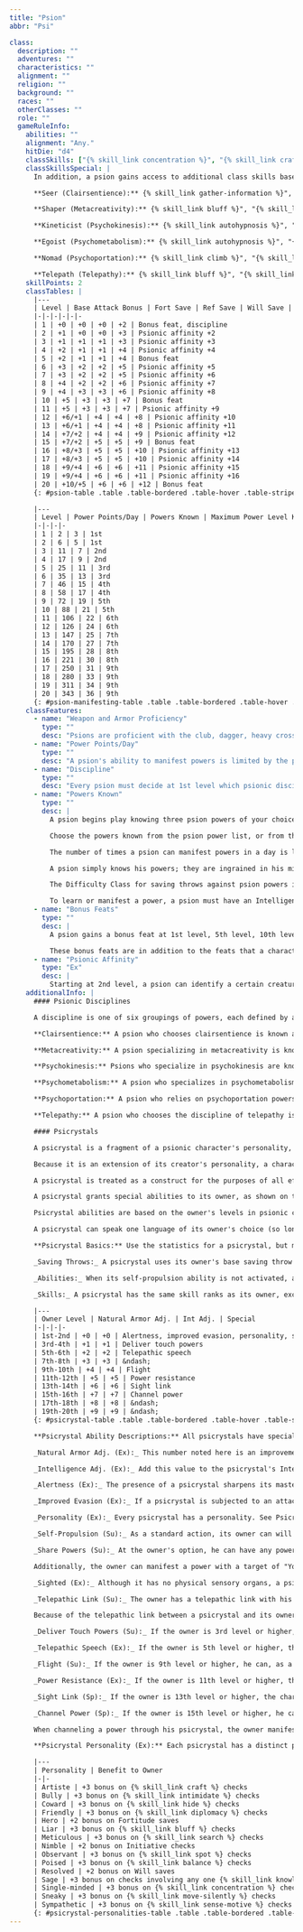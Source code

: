 ```yaml
---
title: "Psion"
abbr: "Psi"

class:
  description: ""
  adventures: ""
  characteristics: ""
  alignment: ""
  religion: ""
  background: ""
  races: ""
  otherClasses: ""
  role: ""
  gameRuleInfo:
    abilities: ""
    alignment: "Any."
    hitDie: "d4"
    classSkills: ["{% skill_link concentration %}", "{% skill_link craft %}", "{% skill_link knowledge 'Knowledge (Any)' %}", "{% skill_link profession %}", "{% skill_link psicraft %}"]
    classSkillsSpecial: |
      In addition, a psion gains access to additional class skills based on his discipline:

      **Seer (Clairsentience):** {% skill_link gather-information %}", "{% skill_link listen %}, and {% skill_link spot %}.

      **Shaper (Metacreativity):** {% skill_link bluff %}", "{% skill_link disguise %}, and {% skill_link use-psionic-device %}.

      **Kineticist (Psychokinesis):** {% skill_link autohypnosis %}", "{% skill_link disable-device %}, and {% skill_link intimidate %}.

      **Egoist (Psychometabolism):** {% skill_link autohypnosis %}", "{% skill_link balance %} and {% skill_link heal %}.

      **Nomad (Psychoportation):** {% skill_link climb %}", "{% skill_link jump %}", "{% skill_link ride %}", "{% skill_link survival %}, and {% skill_link swim %}.

      **Telepath (Telepathy):** {% skill_link bluff %}", "{% skill_link diplomacy %}", "{% skill_link gather-information %}, and {% skill_link sense-motive %}.
    skillPoints: 2
    classTables: |
      |---
      | Level | Base Attack Bonus | Fort Save | Ref Save | Will Save | Special
      |-|-|-|-|-|-
      | 1 | +0 | +0 | +0 | +2 | Bonus feat, discipline
      | 2 | +1 | +0 | +0 | +3 | Psionic affinity +2
      | 3 | +1 | +1 | +1 | +3 | Psionic affinity +3
      | 4 | +2 | +1 | +1 | +4 | Psionic affinity +4
      | 5 | +2 | +1 | +1 | +4 | Bonus feat
      | 6 | +3 | +2 | +2 | +5 | Psionic affinity +5
      | 7 | +3 | +2 | +2 | +5 | Psionic affinity +6
      | 8 | +4 | +2 | +2 | +6 | Psionic affinity +7
      | 9 | +4 | +3 | +3 | +6 | Psionic affinity +8
      | 10 | +5 | +3 | +3 | +7 | Bonus feat
      | 11 | +5 | +3 | +3 | +7 | Psionic affinity +9
      | 12 | +6/+1 | +4 | +4 | +8 | Psionic affinity +10
      | 13 | +6/+1 | +4 | +4 | +8 | Psionic affinity +11
      | 14 | +7/+2 | +4 | +4 | +9 | Psionic affinity +12
      | 15 | +7/+2 | +5 | +5 | +9 | Bonus feat
      | 16 | +8/+3 | +5 | +5 | +10 | Psionic affinity +13
      | 17 | +8/+3 | +5 | +5 | +10 | Psionic affinity +14
      | 18 | +9/+4 | +6 | +6 | +11 | Psionic affinity +15
      | 19 | +9/+4 | +6 | +6 | +11 | Psionic affinity +16
      | 20 | +10/+5 | +6 | +6 | +12 | Bonus feat
      {: #psion-table .table .table-bordered .table-hover .table-striped data-caption="Table: The Psion" }

      |---
      | Level | Power Points/Day | Powers Known | Maximum Power Level Known
      |-|-|-|-
      | 1 | 2 | 3 | 1st
      | 2 | 6 | 5 | 1st
      | 3 | 11 | 7 | 2nd
      | 4 | 17 | 9 | 2nd
      | 5 | 25 | 11 | 3rd
      | 6 | 35 | 13 | 3rd
      | 7 | 46 | 15 | 4th
      | 8 | 58 | 17 | 4th
      | 9 | 72 | 19 | 5th
      | 10 | 88 | 21 | 5th
      | 11 | 106 | 22 | 6th
      | 12 | 126 | 24 | 6th
      | 13 | 147 | 25 | 7th
      | 14 | 170 | 27 | 7th
      | 15 | 195 | 28 | 8th
      | 16 | 221 | 30 | 8th
      | 17 | 250 | 31 | 9th
      | 18 | 280 | 33 | 9th
      | 19 | 311 | 34 | 9th
      | 20 | 343 | 36 | 9th
      {: #psion-manifesting-table .table .table-bordered .table-hover .table-striped data-caption="Table: Psion Manifesting" }
    classFeatures:
      - name: "Weapon and Armor Proficiency"
        type: ""
        desc: "Psions are proficient with the club, dagger, heavy crossbow, light crossbow, quarterstaff, and shortspear. They are not proficient with any type of armor or shield. Armor does not, however, interfere with the manifestation of powers."
      - name: "Power Points/Day"
        type: ""
        desc: "A psion's ability to manifest powers is limited by the power points he has available. His base daily allotment of power points is given on Table: The Psion. In addition, he receives bonus power points per day if he has a high Intelligence score (see Table: Ability Modifiers and Bonus Power Points). His race may also provide bonus power points per day, as may certain feats and items."
      - name: "Discipline"
        type: ""
        desc: "Every psion must decide at 1st level which psionic discipline he will specialize in. Choosing a discipline provides a psion with access to the class skills associated with that discipline (see above), as well as the powers restricted to that discipline. However, choosing a discipline also means that the psion cannot learn powers that are restricted to other disciplines. He can't even use such powers by employing psionic items."
      - name: "Powers Known"
        type: ""
        desc: |
          A psion begins play knowing three psion powers of your choice. Each time he achieves a new level, he unlocks the knowledge of new powers.

          Choose the powers known from the psion power list, or from the list of powers of your chosen discipline. You cannot choose powers from restricted discipline lists other than your own discipline list. You can choose powers from disciplines other than your own if they are not on a restricted discipline list. (Exception: The feats Expanded Knowledge and Epic Expanded Knowledge do allow a psion to learn powers from the lists of other disciplines or even other classes.) A psion can manifest any power that has a power point cost equal to or lower than his manifester level.

          The number of times a psion can manifest powers in a day is limited only by his daily power points.

          A psion simply knows his powers; they are ingrained in his mind. He does not need to prepare them (in the way that some spellcasters prepare their spells), though he must get a good night's sleep each day to regain all his spent power points.

          The Difficulty Class for saving throws against psion powers is 10 + the power's level + the psion's Intelligence modifier. Maximum Power Level Known: A psion begins play with the ability to learn 1st-level powers. As he attains higher levels, a psion may gain the ability to master more complex powers.

          To learn or manifest a power, a psion must have an Intelligence score of at least 10 + the power's level.
      - name: "Bonus Feats"
        type: ""
        desc: |
          A psion gains a bonus feat at 1st level, 5th level, 10th level, 15th level, and 20th level. This feat must be a psionic feat, a metapsionic feat, or a psionic item creation feat.

          These bonus feats are in addition to the feats that a character of any class gains every three levels. A psion is not limited to psionic feats, metapsionic feats, and psionic item creation feats when choosing these other feats.
      - name: "Psionic Affinity"
        type: "Ex"
        desc: |
          Starting at 2nd level, a psion can identify a certain creature type during an encounter by virtue of inheriting his psionic ability from a member of that creature type. The type must include at least one creature with a psi-like ability (such as psionic dragon, magical beast [psionic], or outsider). Once this choice is made, it cannot be reversed. The psion gains a +2 bonus on {% skill_link knowledge "Knowledge (Psionics)" %} checks to identify such creature types, but he gains no insight about their special powers or vulnerabilities. Moreover, the psion can make these {% skill_link knowledge "Knowledge (Psionics)" %} checks untrained. This bonus increases by +1 at 3rd, 4th, 6th, 7th, 8th, 9th, 11th, 12th, 13th, 14th, 16th, 17th, 18th, and 19th.
    additionalInfo: |
      #### Psionic Disciplines

      A discipline is one of six groupings of powers, each defined by a common theme. The six disciplines are clairsentience, metacreativity, psychokinesis, psychometabolism, psychoportation, and telepathy.

      **Clairsentience:** A psion who chooses clairsentience is known as a seer. Seers can learn precognitive powers to aid their comrades in combat, as well as powers that permit them to gather information in many different ways.

      **Metacreativity:** A psion specializing in metacreativity is known as a shaper. This discipline includes powers that draw ectoplasm or matter from the Astral Plane, creating semisolid and solid items such as armor, weapons, or animated constructs to do battle at the shaper's command.

      **Psychokinesis:** Psions who specialize in psychokinesis are known as kineticists. They are the masters of powers that manipulate and transform matter and energy. Kineticists can attack with devastating blasts of energy.

      **Psychometabolism:** A psion who specializes in psychometabolism is known as an egoist. This discipline consists of powers that alter the psion's psychobiology, or that of creatures near him. An egoist can both heal and transform himself into a fearsome fighter.

      **Psychoportation:** A psion who relies on psychoportation powers is known as a nomad. Nomads can wield powers that propel or displace objects in space or time.

      **Telepathy:** A psion who chooses the discipline of telepathy is known as a telepath. He is the master of powers that allow mental contact and control of other sentient creatures. A telepath can deceive or destroy the minds of his enemies with ease.

      #### Psicrystals

      A psicrystal is a fragment of a psionic character's personality, brought into physical form and a semblance of life (via the Psicrystal Affinity feat). A psicrystal appears as a crystalline construct about the size of a human hand.

      Because it is an extension of its creator's personality, a character's psicrystal is in some ways a part of him. That's why, for example, a psionic character can manifest a personal range power on his psicrystal even though normally he can manifest such a power only on himself.

      A psicrystal is treated as a construct for the purposes of all effects that depend on its type.

      A psicrystal grants special abilities to its owner, as shown on the Psicrystal Special Abilities table below. In addition, a psicrystal has a personality (being a fragment of the owner's personality), which gives its owner a bonus on certain types of checks or saving throws, as given on the Psicrystal Personalities table below. These special abilities and bonuses apply only when the owner and the psicrystal are within 1 mile of each other.

      Psicrystal abilities are based on the owner's levels in psionic classes. Levels from other classes do not count toward the owner's level for purposes of psicrystal abilities.

      A psicrystal can speak one language of its owner's choice (so long as it is a language the owner knows). A psicrystal can understand all other languages known by its owner, but cannot speak them. This is a supernatural ability.

      **Psicrystal Basics:** Use the statistics for a psicrystal, but make the following changes.

      _Saving Throws:_ A psicrystal uses its owner's base saving throw bonuses and ability modifiers on saves, though it doesn't enjoy any other bonuses its owner might have (from magic items or feats, for example).

      _Abilities:_ When its self-propulsion ability is not activated, a psicrystal has no Strength score and no Dexterity score.

      _Skills:_ A psicrystal has the same skill ranks as its owner, except that it has a minimum of 4 ranks each in Spot, Listen, Move Silently, and Search. (Even if its owner has no ranks in these skills, a psicrystal has 4 ranks in each.) A psicrystal uses its own ability modifiers on skill checks.

      |---
      | Owner Level | Natural Armor Adj. | Int Adj. | Special
      |-|-|-|-
      | 1st-2nd | +0 | +0 | Alertness, improved evasion, personality, self-propulsion, share powers, sighted, telepathic link
      | 3rd-4th | +1 | +1 | Deliver touch powers
      | 5th-6th | +2 | +2 | Telepathic speech
      | 7th-8th | +3 | +3 | &ndash;
      | 9th-10th | +4 | +4 | Flight
      | 11th-12th | +5 | +5 | Power resistance
      | 13th-14th | +6 | +6 | Sight link
      | 15th-16th | +7 | +7 | Channel power
      | 17th-18th | +8 | +8 | &ndash;
      | 19th-20th | +9 | +9 | &ndash;
      {: #psicrystal-table .table .table-bordered .table-hover .table-striped data-caption="Table: Psicrystal Special Abilities" }

      **Psicrystal Ability Descriptions:** All psicrystals have special abilities (or impart abilities to their owners) depending on the level of the owner, as shown on the table above. The abilities on the table are cumulative.

      _Natural Armor Adj. (Ex):_ This number noted here is an improvement to the psicrystal's natural armor bonus (normally 0). It represents a psicrystal's preternatural durability.

      _Intelligence Adj. (Ex):_ Add this value to the psicrystal's Intelligence score. Psicrystals are as smart as people (though not necessarily as smart as smart people).

      _Alertness (Ex):_ The presence of a psicrystal sharpens its master's senses. While a psicrystal is within arm's reach (adjacent to or in the same square as its owner), its owner gains the Alertness feat.

      _Improved Evasion (Ex):_ If a psicrystal is subjected to an attack that normally allows a Reflex saving throw for half damage, it takes no damage if it makes a successful saving throw and half damage even if the saving throw fails.

      _Personality (Ex):_ Every psicrystal has a personality. See Psicrystal Personality, below.

      _Self-Propulsion (Su):_ As a standard action, its owner can will a psicrystal to form spidery, ectoplasmic legs that grant the psicrystal a land speed of 30 feet and a climb speed of 20 feet. The legs fade into nothingness after one day (or sooner, if the owner desires).

      _Share Powers (Su):_ At the owner's option, he can have any power (but not any psi-like ability) he manifests on himself also affect his psicrystal. The psicrystal must be within 5 feet of him at the time of the manifestation to receive the benefit. If the power has a duration other than instantaneous, it stops affecting the psicrystal if it moves farther than 5 feet away, and will not affect the psicrystal again, even if it returns to its owner before the duration expires.

      Additionally, the owner can manifest a power with a target of "You" on his psicrystal (as a touch range power) instead of on himself. The owner and psicrystal cannot share powers if the powers normally do not affect creatures of the psicrystal's type (construct).

      _Sighted (Ex):_ Although it has no physical sensory organs, a psicrystal can telepathically sense its environment as well as a creature with normal vision and hearing. Darkness (even supernatural darkness) is irrelevant, as are areas of supernatural silence, though a psicrystal still can't discern invisible or ethereal beings. A psicrystal's sighted range is 40 feet.

      _Telepathic Link (Su):_ The owner has a telepathic link with his psicrystal out to a distance of up to 1 mile. The owner cannot see through the psicrystal's senses, but the two of them can communicate telepathically as if the psicrystal were the target of a mindlink power manifested by the owner. For instance, a psicrystal placed in a distant room could relay the activities occurring in that room.

      Because of the telepathic link between a psicrystal and its owner, the owner has the same connection to an item or place that the psicrystal does. For instance, if his psicrystal has seen a room, the owner can teleport into that room as if he has seen it too.

      _Deliver Touch Powers (Su):_ If the owner is 3rd level or higher, his psicrystal can deliver touch powers for him. If the owner and psicrystal are in contact at the time the owner manifests a touch power, he can designate his psicrystal as the "toucher." The psicrystal can then deliver the touch power just as the owner could. As usual, if the owner manifests another power before the touch is delivered, the touch power dissipates.

      _Telepathic Speech (Ex):_ If the owner is 5th level or higher, the psicrystal can communicate telepathically with any creature that has a language and is within 30 feet of the psicrystal, while the psicrystal is also within 1 mile of the owner.

      _Flight (Su):_ If the owner is 9th level or higher, he can, as a standard action, will his psicrystal to fly at a speed of 50 feet (poor). The psicrystal drifts gently to the ground after one day (or sooner, if the owner desires).

      _Power Resistance (Ex):_ If the owner is 11th level or higher, the psicrystal gains power resistance equal to the owner's level + 5. To affect the psicrystal with a power, another manifester must get a result on a manifester level check that equals or exceeds the psicrystal's power resistance.

      _Sight Link (Sp):_ If the owner is 13th level or higher, the character can remote view the psicrystal (as if manifesting the remote view power) once per day.

      _Channel Power (Sp):_ If the owner is 15th level or higher, he can manifest powers through the psicrystal to a distance of up to 1 mile. The psicrystal is treated as the power's originator, and all ranges are calculated from its location.

      When channeling a power through his psicrystal, the owner manifests the power by paying its power point cost. He is still subject to attacks of opportunity and other hazards of manifesting a power, if applicable (for instance, he becomes visible when manifesting an offensive power if invisible, as does the psicrystal).

      **Psicrystal Personality (Ex):** Each psicrystal has a distinct personality, chosen by its owner at the time of its creation from among those given on the following table. At 1st level, its owner typically gets a feel for a psicrystal's personality only through occasional impulses, but as the owner increases in level the psicrystal's personality becomes more pronounced. At higher levels, it is not uncommon for a psicrystal to constantly ply its owner with observations and advice, often severely slanted toward the psicrystal's particular worldview. The owner always sees a bit of himself in his psicrystal, even if magnified and therefore distorted.

      |---
      | Personality | Benefit to Owner
      |-|-
      | Artiste | +3 bonus on {% skill_link craft %} checks
      | Bully | +3 bonus on {% skill_link intimidate %} checks
      | Coward | +3 bonus on {% skill_link hide %} checks
      | Friendly | +3 bonus on {% skill_link diplomacy %} checks
      | Hero | +2 bonus on Fortitude saves
      | Liar | +3 bonus on {% skill_link bluff %} checks
      | Meticulous | +3 bonus on {% skill_link search %} checks
      | Nimble | +2 bonus on Initiative checks
      | Observant | +3 bonus on {% skill_link spot %} checks
      | Poised | +3 bonus on {% skill_link balance %} checks
      | Resolved | +2 bonus on Will saves
      | Sage | +3 bonus on checks involving any one {% skill_link knowledge %} skill owner already knows; once chosen, this does not vary
      | Single-minded | +3 bonus on {% skill_link concentration %} checks
      | Sneaky | +3 bonus on {% skill_link move-silently %} checks
      | Sympathetic | +3 bonus on {% skill_link sense-motive %} checks
      {: #psicrystal-personalities-table .table .table-bordered .table-hover .table-striped data-caption="Table: Psicrystal Personalities" }
---
```

